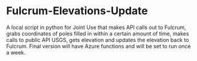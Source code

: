 # Fulcrum-Elevations-Update
A local script in python for Joint Use that makes API calls out to Fulcrum, grabs coordinates of poles filled in within a certain amount of time, makes calls to public API USGS, gets elevation and updates the elevation back to Fulcrum. Final version will have Azure functions and will be set to run once a week.
